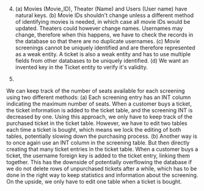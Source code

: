 4. 
    (a) Movies (Movie_ID), Theater (Name) and Users (User name) have natural keys.
    (b) Movie IDs shouldn't change unless a different method of identifying movies is needed, in which case all movie IDs would be updated. Theaters could however change names. Usernames may change, therefore when this happens, we have to check the records in the database so that there are no duplicate usernames. 
    (c) Movie screenings cannot be uniquely identified and are therefore represented as a weak entity. A ticket is also a weak entity and has to use multiple fields from other databases to be uniquely identified. 
    (d) We want an invented key in the Ticket entity to verify it's validity. 

6.
We can keep track of the number of seats available for each screening using two different methods:
    (a) Each screening entry has an INT column indicating the maximum number of seats. When a customer buys a ticket, the ticket information is added to the ticket table, and the screening INT is decreased by one. Using this approach, we only have to keep track of the purchased ticket in the ticket table. However, we have to edit two tables each time a ticket is bought, which means we lock the editing of both tables, potentially slowing down the purchasing process. 
    (b) Another way is to once again use an INT column in the screening table. But then directly creating that many ticket entries in the ticket table. When a customer buys a ticket, the username foreign key is added to the ticket entry, linking them together. This has the downside of potentially overflowing the database if we do not delete rows of unpurchased tickets after a while, which has to be done in the right way to keep statistics and information about the screening. On the upside, we only have to edit one table when a ticket is bought. 
